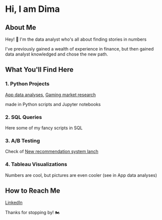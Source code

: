 # Hi, I am Dima

## About Me

Hey! 👋 I'm the data analyst who's all about finding stories in numbers

I've previously gained a wealth of experience in finance, but then gained data analyst knowledged and chose the new path.

## What You'll Find Here

### 1. Python Projects
[App data analyses](https://github.com/dmitry-chuprak/Portfolio/blob/main/Analysis_of_App_eBash.ipynb), 
[Gaming market research](https://github.com/dmitry-chuprak/Portfolio/blob/main/Gaming_market_analysis.ipynb)

made in Python scripts and Jupyter notebooks

### 2. SQL Queries
Here some of my fancy scripts in SQL

### 3. A/B Testing
Check of [New recommendation system lanch](https://github.com/dmitry-chuprak/Portfolio/blob/main/AB_test_project.ipynb)

### 4. Tableau Visualizations
Numbers are cool, but pictures are even cooler (see in App data analyses)

## How to Reach Me

[LinkedIn](https://www.linkedin.com/in/chuprak/)

Thanks for stopping by! 🏍️
